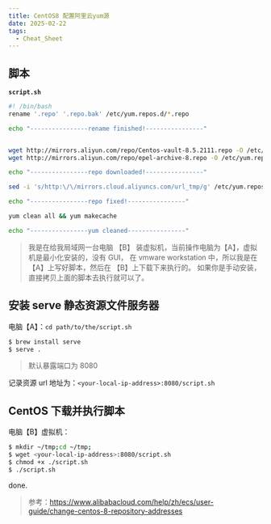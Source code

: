 ```yaml
---
title: CentOS8 配置阿里云yum源
date: 2025-02-22
tags:
  - Cheat_Sheet
---
```


## 脚本

**`script.sh`**

```bash
#! /bin/bash
rename '.repo' '.repo.bak' /etc/yum.repos.d/*.repo

echo "----------------rename finished!----------------"


wget http://mirrors.aliyun.com/repo/Centos-vault-8.5.2111.repo -O /etc/yum.repos.d/Centos-vault-8.5.2111.repo
wget http://mirrors.aliyun.com/repo/epel-archive-8.repo -O /etc/yum.repos.d/epel-archive-8.repo

echo "----------------repo downloaded!----------------"

sed -i 's/http:\/\/mirrors.cloud.aliyuncs.com/url_tmp/g' /etc/yum.repos.d/Centos-vault-8.5.2111.repo && sed -i 's/url_tmp/http:\/\/mirrors.aliyun.com/g' /etc/yum.repos.d/Centos-vault-8.5.2111.repo

echo "----------------repo fixed!----------------"

yum clean all && yum makecache

echo "----------------yum cleaned----------------"

```

> 我是在给我局域网一台电脑 【B】 装虚拟机，当前操作电脑为【A】，虚拟机是最小化安装的，没有 GUI， 在 vmware workstation 中，所以我是在 【A】上写好脚本，然后在 【B】上下载下来执行的。 如果你是手动安装，直接拷贝上面的脚本去执行就可以了。

## 安装 serve 静态资源文件服务器

电脑【A】：`cd path/to/the/script.sh`

```bash
$ brew install serve
$ serve .
```

> 默认暴露端口为 8080

记录资源 url 地址为：`<your-local-ip-address>:8080/script.sh`

## CentOS 下载并执行脚本

电脑【B】虚拟机：

```bash
$ mkdir ~/tmp;cd ~/tmp;
$ wget <your-local-ip-address>:8080/script.sh
$ chmod +x ./script.sh
$ ./script.sh
```

done.

> 参考：https://www.alibabacloud.com/help/zh/ecs/user-guide/change-centos-8-repository-addresses
